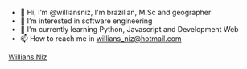 - 👋 Hi, I’m @williansniz, I'm brazilian, M.Sc and geographer
- 👀 I’m interested in software engineering
- 🌱 I’m currently learning Python, Javascript and Development Web
- 📫 How to reach me in willians_niz@hotmail.com
<div class="LI-profile-badge"  data-version="v1" data-size="medium" data-locale="pt_BR" data-type="horizontal" data-theme="dark" data-vanity="willians-niz-70944758"><a class="LI-simple-link" href='https://br.linkedin.com/in/willians-niz-70944758?trk=profile-badge'>Willians Niz</a></div>
